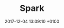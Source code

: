 ---
layout: post
title:  Spark
date:   2017-12-04 13:09:10 +0100
categories: assignments
tag: Python
---